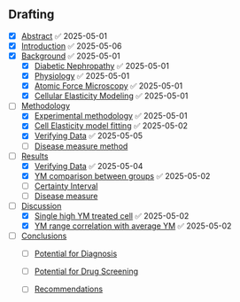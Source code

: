 
## Drafting

- [x] [Abstract](Abstract.md) ✅ 2025-05-01
- [x] [Introduction](Projects/Uni%20Projects/Individual%20project/Assesments/Dissertation/Sections/1%20Introduction/Introduction.md) ✅ 2025-05-06
- [x] [Background](Sections/Background.md) ✅ 2025-05-01
	- [x] [Diabetic Nephropathy](Projects/Uni%20Projects/Individual%20project/Assesments/Dissertation/Sections/2%20Background/Diabetic%20Nephropathy.md) ✅ 2025-05-01
	- [x] [Physiology](Physiology.md) ✅ 2025-05-01
	- [x] [Atomic Force Microscopy](Projects/Uni%20Projects/Individual%20project/Assesments/Dissertation/Sections/2%20Background/Atomic%20Force%20Microscopy.md) ✅ 2025-05-01
	- [x] [Cellular Elasticity Modeling](Cellular%20Elasticity%20Modeling.md) ✅ 2025-05-01
- [ ] [Methodology](Methodology.md)
	- [x] [Experimental methodology](Experimental%20methodology.md) ✅ 2025-05-01
	- [x] [Cell Elasticity model fitting](Cell%20Elasticity%20model%20fitting.md) ✅ 2025-05-02
	- [x] [Verifying Data](Verifying%20Data.md) ✅ 2025-05-05
	- [ ] [Disease measure method](Disease%20measure%20method.md)
- [ ] [Results](Results.md)
	- [x] [Verifying Data](Verifying%20Data.md) ✅ 2025-05-04
	- [x] [YM comparison between groups](YM%20comparison%20between%20groups.md) ✅ 2025-05-02
	- [ ] [Certainty Interval](Certainty%20Interval.md)
	- [ ] [Disease measure](Disease%20measure.md)
- [ ] [Discussion](Projects/Uni%20Projects/Individual%20project/Assesments/Dissertation/Sections/Discussion.md)
	- [x] [Single high YM treated cell](Single%20high%20YM%20treated%20cell.md) ✅ 2025-05-02
	- [x] [YM range correlation with average YM](YM%20range%20correlation%20with%20average%20YM.md) ✅ 2025-05-02
- [ ] [Conclusions](Projects/Uni%20Projects/Individual%20project/Assesments/Dissertation/Sections/Conclusions.md)
	- [ ] [Potential for Diagnosis](Potential%20for%20Diagnosis.md)
	- [ ] [Potential for Drug Screening](Potential%20for%20Drug%20Screening.md)
	- [ ] [Recommendations](Recommendations.md)

